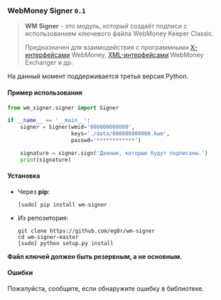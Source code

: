 ### WebMoney Signer `0.1`

> **WM Signer** - это модуль, который создаёт подписи с использованием ключевого файла WebMoney Keeper Classic.
> 
> Предназначен для взаимодействия с программными [X-интерфейсами](http://www.webmoney.ru/rus/developers/api.shtml) WebMoney,
> [XML-интерфейсами](http://wm.exchanger.ru/asp/rules_xml.asp) WebMoney Exchanger и др.

На данный момент поддерживается третья версия Python.

#### Пример использования

```python
from wm_signer.signer import Signer

if __name__ == '__main__':
    signer = Signer(wmid='000000000000',
                    keys='./data/000000000000.kwm',
                    passwd='************')

    signature = signer.sign('Данные, которые будут подписаны.')
    print(signature)
```

#### Установка

* Через **pip**:
  ```shell
  [sudo] pip install wm-signer
  ```

* Из репозитория:

  ```shell
  git clone https://github.com/eg0r/wm-signer
  cd wm-signer-master
  [sudo] python setup.py install
  ```

**Файл ключей должен быть резервным, а не основным.**

#### Ошибки

Пожалуйста, сообщите, если обнаружите ошибку в библиотеке.